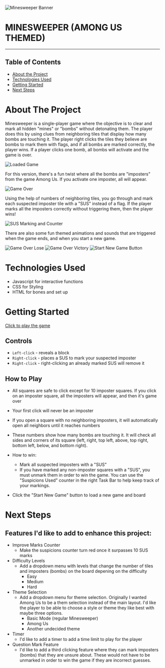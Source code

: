 ![Minesweeper Banner](images/readme/banner.png)
# MINESWEEPER (AMONG US THEMED)
---
## Table of Contents

* [About the Project](#about-the-project)
* [Technologies Used](#technologies-used)
* [Getting Started](#getting-started)
* [Next Steps](#next-steps)


# About The Project
Minesweeper is a single-player game where the objective is to clear and mark all hidden "mines" or "bombs" without detonating them. The player does this by using clues from neighboring tiles that display how many bombs are touching it. The player right clicks the tiles they believe are bombs to mark them with flags, and if all bombs are marked correctly, the player wins. If a player clicks one bomb, all bombs will activate and the game is over.

![Loaded Game](images/readme/loadedgame.png)

For this version, there's a fun twist where all the bombs are "imposters" from the game Among Us. If you activate one imposter, all will appear.

![Game Over](images/readme/imposters.png)

Using the help of numbers of neighboring tiles, you go through and mark each suspected imposter tile with a "SUS" instead of a flag. If the player marks all the imposters correctly without triggering them, then the player wins! 

![SUS Marking and Counter](images/readme/suscounter.png)

There are also some fun themed animations and sounds that are triggered when the game ends, and when you start a new game.

![Game Over Lose](images/readme/gameover.png)
![Game Over Victory](images/readme/victory.png)
![Start New Game Button](images/readme/newgame.png)

# Technologies Used

* Javascript for interactive functions
* CSS for Styling
* HTML for bones and set up


# Getting Started

[Click to play the game](https://vkosiyan.github.io/Minesweeper)

## Controls
* `Left-click` - reveals a block
* `Right-click` - places a SUS to mark your suspected imposter
* `Right-click` - right-clicking an already marked SUS will remove it


## How to Play
* All squares are safe to click except for 10 imposter squares. If you click on an imposter square, all the imposters will appear, and then it's game over
* Your first click will never be an imposter
* If you open a square with no neighboring imposters, it will automatically open all neighbors until it reaches numbers
* These numbers show how many bombs are touching it. It will check all sides and corners of its square (left, right, top left, above, top right, bottom left, below, and bottom right).
* How to win:
    * Mark all suspected imposters with a "SUS"
    * If you have marked any non-imposter squares with a "SUS", you must unmark them in order to win the game. You can use the "Suspicions Used" counter in the right Task Bar to help keep track of your markings.

* Click the "Start New Game" button to load a new game and board

# Next Steps

## Features I'd like to add to enhance this project:

* Improve Marks Counter
    * Make the suspicions counter turn red once it surpasses 10 SUS marks
* Difficulty Levels 
    * Add a dropdown menu with levels that change the number of tiles and imposters (bombs) on the board depening on the difficulty
        * Easy
        * Medium
        * Hard
* Theme Selection
    * Add a dropdown menu for theme selection. Originally I wanted Among Us to be a them selection instead of the main layout. I'd like the player to be able to choose a style or theme they like best with maybe three options.
        * Basic Mode (regular Minesweeper)
        * Among Us
        * Another undecided theme
* Timer
    * I'd like to add a timer to add a time limit to play for the player
* Question Mark Feature
    * I'd like to add a third clicking feature where they can mark imposters (bombs) that they are unsure about. These would not have to be unmarked in order to win the game if they are incorrect guesses.
